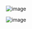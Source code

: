 ![image](https://github.com/anjiladhikari/React-Journey/assets/21165474/1e23f34e-e269-494a-a74d-6c2e6afce112)


![image](https://github.com/anjiladhikari/React-Journey/assets/21165474/aeb1e0dd-81cd-406e-a2f3-fd72bf38f3e0)
